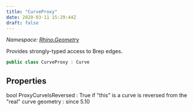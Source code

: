 ```yaml
---
title: "CurveProxy"
date: 2020-03-11 15:29:44Z
draft: false
---
```


*Namespace: [Rhino.Geometry](../)*

Provides strongly-typed access to Brep edges.
```cs
public class CurveProxy : Curve
```
## Properties

bool ProxyCurveIsReversed
: True if "this" is a curve is reversed from the "real" curve geometry
: since 5.10
